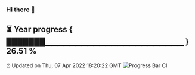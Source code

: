 ### Hi there 👋
⏳ Year progress { ███████▁▁▁▁▁▁▁▁▁▁▁▁▁▁▁▁▁▁▁▁▁▁▁ } 26.51 %
---
⏰ Updated on Thu, 07 Apr 2022 18:20:22 GMT
![Progress Bar CI](https://github.com/liununu/liununu/workflows/Progress%20Bar%20CI/badge.svg)
